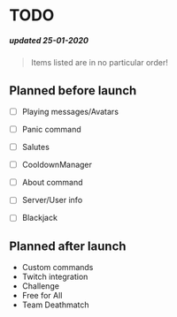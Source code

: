 # TODO
##### updated 25-01-2020
> Items listed are in no particular order!

## Planned before launch
- [ ] Playing messages/Avatars
- [ ] Panic command
- [ ] Salutes
- [ ] CooldownManager
- [ ] About command
- [ ] Server/User info
- [ ] Blackjack


## Planned after launch
- Custom commands
- Twitch integration
- Challenge
- Free for All
- Team Deathmatch
